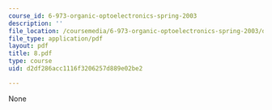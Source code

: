 ```yaml
---
course_id: 6-973-organic-optoelectronics-spring-2003
description: ''
file_location: /coursemedia/6-973-organic-optoelectronics-spring-2003/d2df286acc1116f3206257d889e02be2_8.pdf
file_type: application/pdf
layout: pdf
title: 8.pdf
type: course
uid: d2df286acc1116f3206257d889e02be2

---
```

None